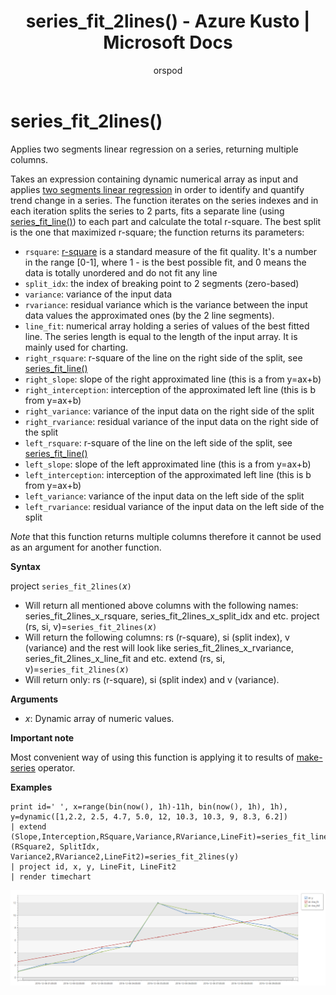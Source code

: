 ﻿---
title: series_fit_2lines() - Azure Kusto | Microsoft Docs
description: This article describes series_fit_2lines() in Azure Kusto.
author: orspod
ms.author: v-orspod
ms.reviewer: mblythe
ms.service: kusto
ms.topic: reference
ms.date: 09/24/2018
---
# series_fit_2lines()

Applies two segments linear regression on a series, returning multiple columns.  

Takes an expression containing dynamic numerical array as input and applies [two segments linear regression](https://en.wikipedia.org/wiki/Segmented_regression) in order to identify and quantify trend change in a series. The function iterates on the series indexes and in each iteration splits the series to 2 parts, fits a separate line (using [series_fit_line()](series-fit-linefunction.md)) to each part and calculate the total r-square. The best split is the one that maximized r-square; the function returns its parameters:
* `rsquare`: [r-square](https://en.wikipedia.org/wiki/Coefficient_of_determination) is a standard measure of the fit quality. It's a number in the range [0-1], where 1 - is the best possible fit, and 0 means the data is totally unordered and do not fit any line
* `split_idx`: the index of breaking point to 2 segments (zero-based)
* `variance`: variance of the input data
* `rvariance`: residual variance which is the variance between the input data values the approximated ones (by the 2 line segments).
* `line_fit`: numerical array holding a series of values of the best fitted line. The series length is equal to the length of the input array. It is mainly used for charting.
* `right_rsquare`: r-square of the line on the right side of the split, see [series_fit_line()](series-fit-linefunction.md)
* `right_slope`: slope of the right approximated line (this is a from y=ax+b)
* `right_interception`: interception of the approximated left line (this is b from y=ax+b)
* `right_variance`: variance of the input data on the right side of the split
* `right_rvariance`: residual variance of the input data on the right side of the split
* `left_rsquare`: r-square of the line on the left side of the split, see [series_fit_line()](series-fit-linefunction.md)
* `left_slope`: slope of the left approximated line (this is a from y=ax+b)
* `left_interception`: interception of the approximated left line (this is b from y=ax+b)
* `left_variance`: variance of the input data on the left side of the split
* `left_rvariance`: residual variance of the input data on the left side of the split

*Note* that this function returns multiple columns therefore it cannot be used as an argument for another function.

**Syntax**

project `series_fit_2lines(`*x*`)`
* Will return all mentioned above columns with the following names: series_fit_2lines_x_rsquare, series_fit_2lines_x_split_idx and etc.
project (rs, si, v)=`series_fit_2lines(`*x*`)`
* Will return the following columns: rs (r-square), si (split index), v (variance) and the rest will look like series_fit_2lines_x_rvariance, series_fit_2lines_x_line_fit and etc.
extend (rs, si, v)=`series_fit_2lines(`*x*`)`
* Will return only: rs (r-square), si (split index) and v (variance).
  
**Arguments**

* *x*: Dynamic array of numeric values.  

**Important note**

Most convenient way of using this function is applying it to results of [make-series](make-seriesoperator.md) operator.

**Examples**

```kusto
print id=' ', x=range(bin(now(), 1h)-11h, bin(now(), 1h), 1h), y=dynamic([1,2.2, 2.5, 4.7, 5.0, 12, 10.3, 10.3, 9, 8.3, 6.2])
| extend (Slope,Interception,RSquare,Variance,RVariance,LineFit)=series_fit_line(y), (RSquare2, SplitIdx, Variance2,RVariance2,LineFit2)=series_fit_2lines(y)
| project id, x, y, LineFit, LineFit2
| render timechart
```

![](./Images/samples/series-fit-2lines.png)